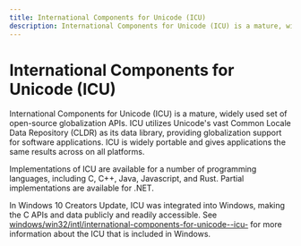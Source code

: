```yaml
---
title: International Components for Unicode (ICU)
description: International Components for Unicode (ICU) is a mature, widely used set of open-source globalization APIs, using the Common Locale Data Repository (CLDR) as the source of locale data.
---
```


# International Components for Unicode (ICU)

International Components for Unicode (ICU) is a mature, widely used set of open-source globalization APIs.
ICU utilizes Unicode's vast Common Locale Data Repository (CLDR) as its data library, providing globalization support for software applications.
ICU is widely portable and gives applications the same results across on all platforms.

Implementations of ICU are available for a number of programming languages, including C, C++, Java, Javascript, and Rust.
Partial implementations are available for .NET.

In Windows 10 Creators Update, ICU was integrated into Windows, making the C APIs and data publicly and readily accessible.
See [windows/win32/intl/international-components-for-unicode--icu-](/windows/win32/intl/international-components-for-unicode--icu-) for more information about the ICU that is included in Windows.
